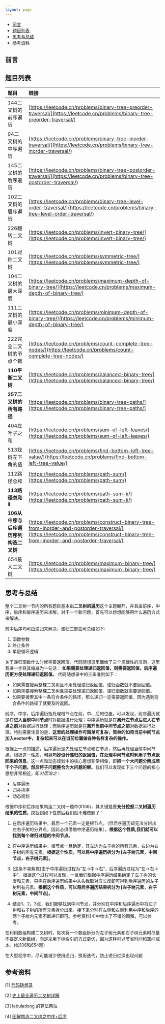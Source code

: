 ```yaml
---
layout: page
---
```


<!-- vim-markdown-toc Marked -->

* [前言](#前言)
* [题目列表](#题目列表)
* [思考与总结](#思考与总结)
* [参考资料](#参考资料)

<!-- vim-markdown-toc -->

## 前言


## 题目列表

| 题目 | 链接 | 
|:-----|:-----|
| 144二叉树的前序遍历 | [https://leetcode.cn/problems/binary-tree-preorder-traversal/](https://leetcode.cn/problems/binary-tree-preorder-traversal/) |
| 94二叉树的中序遍历 | [https://leetcode.cn/problems/binary-tree-inorder-traversal/](https://leetcode.cn/problems/binary-tree-inorder-traversal/) |
| 145二叉树的后序遍历 | [https://leetcode.cn/problems/binary-tree-postorder-traversal/](https://leetcode.cn/problems/binary-tree-postorder-traversal/) |
| 102二叉树的层序遍历 | [https://leetcode.cn/problems/binary-tree-level-order-traversal/](https://leetcode.cn/problems/binary-tree-level-order-traversal/) |
| 226翻转二叉树 | [https://leetcode.cn/problems/invert-binary-tree/](https://leetcode.cn/problems/invert-binary-tree/) |
| 101对称二叉树 | [https://leetcode.cn/problems/symmetric-tree/](https://leetcode.cn/problems/symmetric-tree/) |
| 104二叉树的最大深度 | [https://leetcode.cn/problems/maximum-depth-of-binary-tree/](https://leetcode.cn/problems/maximum-depth-of-binary-tree/) |
| 111二叉树的最小深度 | [https://leetcode.cn/problems/minimum-depth-of-binary-tree/](https://leetcode.cn/problems/minimum-depth-of-binary-tree/) |
| 222完全二叉树的节点个数 | [https://leetcode.cn/problems/count-complete-tree-nodes/](https://leetcode.cn/problems/count-complete-tree-nodes/) |
| **110平衡二叉树** | [https://leetcode.cn/problems/balanced-binary-tree/](https://leetcode.cn/problems/balanced-binary-tree/) |
| **257二叉树的所有路径** | [https://leetcode.cn/problems/binary-tree-paths/](https://leetcode.cn/problems/binary-tree-paths/) |
| 404左叶子之和 | [https://leetcode.cn/problems/sum-of-left-leaves/](https://leetcode.cn/problems/sum-of-left-leaves/) |
| 513找树左下角的值 | [https://leetcode.cn/problems/find-bottom-left-tree-value/](https://leetcode.cn/problems/find-bottom-left-tree-value/) | 
| 112路径总和 | [https://leetcode.cn/problems/path-sum/](https://leetcode.cn/problems/path-sum/) |
| **113路径总和II** | [https://leetcode.cn/problems/path-sum-ii/](https://leetcode.cn/problems/path-sum-ii/) |
| **106从中序与后序遍历序列构造二叉树** | [https://leetcode.cn/problems/construct-binary-tree-from-inorder-and-postorder-traversal/](https://leetcode.cn/problems/construct-binary-tree-from-inorder-and-postorder-traversal/) |
| 654最大二叉树 | [https://leetcode.cn/problems/maximum-binary-tree/](https://leetcode.cn/problems/maximum-binary-tree/) |

## 思考与总结

整个二叉树一节内的所有题目基本由**二叉树的遍历**这个主题展开，并且由前序，中序，后序和层序遍历来求解。对于一个新问题，首先可以想想能够用什么遍历方式来解决。

前中后序均可由递归来解决，递归三部曲可总结如下: 

1. 函数参数
2. 终止条件
3. 单层循环逻辑

关于递归函数什么时候需要返回值，代码随想录里面给了三个规律性的准则，这里我进一步将其缩减为一句话： **如果需要处理递归返回值，则需要返回值，后序遍历更方便处理递归返回值。** 代码随想录中的三条准则如下：

- 如果需要搜索整棵二叉树且不用处理递归返回值，递归函数就不要返回值。
- 如果需要搜索整棵二叉树且需要处理递归返回值，递归函数就需要返回值。
- 如果要搜索其中一条符合条件的路径，那么递归一定需要返回值，因为遇到符合条件的路径了就要及时返回。

前序，中序，后序遍历指处理根节点在前，中、后的位置。可以发现，前序遍历就是在**进入当前中间节点**时对数据进行处理；中序遍历就是在**离开左节点后进入右节点之前**对数据进行处理；而后序遍历就是在**离开当前中间节点之前**对数据进行处理。特别需要注意的是，**这里的处理操作可简单可复杂，简单的如将当前中间节点加入vector中，复杂起来可以在当前位置做各种各样复杂的操作。**

根据上一点的描述，后序遍历是先处理左节点和右节点，然后再处理当前中间节点，根据这一性质，**可以巧妙设计递归的返回值，在处理中间节点时利用子节点返回来的信息**。这一点和动态规划中的核心思想非常相像，即**把一个大问题分解成若干个子问题，然后将子问题整合为大问题的解**。我们可以发现如下三个问题的核心思想非常相近，即*分而治之*：

- 后序遍历
- 归并排序
- 动态规划


根据中序和后序结果构造二叉树一题中(#106)，其关键是要**充分挖掘二叉树遍历结果的性质**。挖掘到如下性质后我们就不难做题了：

1. 在后序遍历结果中，最后一个元素一定是根节点。（但后序遍历却无法分辨出左右子树的分界点，因此必须借助中序遍历结果）。**根据这个性质,我们就可以找到每个递归过程的中间节点。**

2. 在中序遍历结果中，根节点一旦确定，其左边为左子树的所有元素，右边为右子树的所有元素。**根据这个性质，可以将中序遍历拆分为 [左子树元素，中间节点，右子树元素]。**

3. (这条不易察觉)由于中序遍历过程为“左->中->右”，后序遍历过程为"左->右->中"，根据这个过程可以发现，一旦我们根据中序遍历结果确定了左子树的长度和元素，只需在后序遍历结果中从头截取对应长度即可得到后序遍历的左子树所有元素。**根据这个性质，可以将后序遍历结果拆分为 [左子树元素，右子树元素，中间节点]。**

4. 结合1，2，3点，我们能够找到中间节点，并分别在中序和后序遍历中将左子树和右子树的所有元素拆分出来，接下来分别在左侧和右侧利用中序和后序的两个子树内元素不断递归即可。参考资料[4]中给出了不错的图解，可以参考。

在利用数组构建二叉树时，每次将一个数组拆分为左子树元素和右子树元素时尽量不要定义新数组，而是采用下标索引的方式更优，因为这样可以节省时间和空间成本。(如106和654题)

在大型程序中，尽可能减少使用递归，换用迭代，防止递归过深出现问题



## 参考资料

[1] [代码随想录](https://programmercarl.com/)

[2] [史上最全遍历二叉树详解](https://leetcode.cn/problems/binary-tree-preorder-traversal/solution/leetcodesuan-fa-xiu-lian-dong-hua-yan-shi-xbian-2/)

[3] [labuladong 的算法网站](https://labuladong.gitee.io/algo/)

[4] [图解构造二叉树之中序+后序](https://leetcode.cn/problems/construct-binary-tree-from-inorder-and-postorder-traversal/solution/tu-jie-gou-zao-er-cha-shu-wei-wan-dai-xu-by-user72/)
